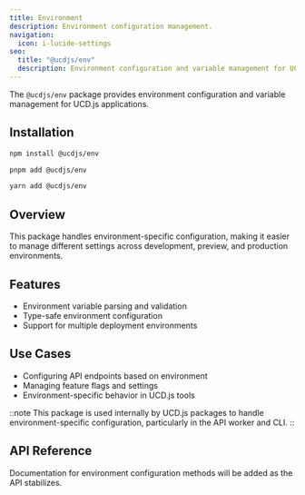 ```yaml
---
title: Environment
description: Environment configuration management.
navigation:
  icon: i-lucide-settings
seo:
  title: "@ucdjs/env"
  description: Environment configuration and variable management for UCD.js packages.
---
```


The `@ucdjs/env` package provides environment configuration and variable management for UCD.js applications.

## Installation

```bash [npm]
npm install @ucdjs/env
```

```bash [pnpm]
pnpm add @ucdjs/env
```

```bash [yarn]
yarn add @ucdjs/env
```

## Overview

This package handles environment-specific configuration, making it easier to manage different settings across development, preview, and production environments.

## Features

- Environment variable parsing and validation
- Type-safe environment configuration
- Support for multiple deployment environments

## Use Cases

- Configuring API endpoints based on environment
- Managing feature flags and settings
- Environment-specific behavior in UCD.js tools

::note
This package is used internally by UCD.js packages to handle environment-specific configuration, particularly in the API worker and CLI.
::

## API Reference

Documentation for environment configuration methods will be added as the API stabilizes.
